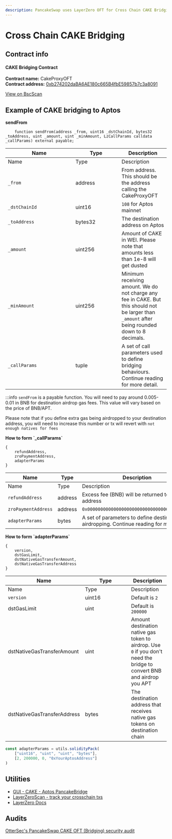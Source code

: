 ```yaml
---
description: PancakeSwap uses LayerZero OFT for Cross Chain CAKE Bridging
---
```


# Cross Chain CAKE Bridging

## Contract info

#### **CAKE Bridging Contract**

**Contract name:** CakeProxyOFT\
**Contract address:** [0xb274202daBA6AE180c665B4fbE59857b7c3a8091](https://bscscan.com/address/0xb274202daBA6AE180c665B4fbE59857b7c3a8091#code)

[View on BscScan](https://bscscan.com/address/0xb274202daBA6AE180c665B4fbE59857b7c3a8091#code)

## Example of CAKE bridging to Aptos

**sendFrom**


```solidity
    function sendFrom(address _from, uint16 _dstChainId, bytes32 _toAddress, uint _amount, uint _minAmount, LzCallParams calldata _callParams) external payable;
```

<table data-header-hidden><thead><tr><th width="195.33333333333331">Name</th><th width="128">Type</th><th>Description</th></tr></thead><tbody><tr><td>Name</td><td>Type</td><td>Description</td></tr><tr><td><code>_from</code></td><td>address</td><td>From address. This should be the address calling the CakeProxyOFT</td></tr><tr><td><code>_dstChainId</code></td><td>uint16</td><td><code>108</code> for Aptos mainnet</td></tr><tr><td><code>_toAddress</code></td><td>bytes32</td><td>The destination address on Aptos</td></tr><tr><td><code>_amount</code></td><td>uint256</td><td>Amount of CAKE in WEI. Please note that amounts less than 1e-8 will get dusted</td></tr><tr><td><code>_minAmount</code></td><td>uint256</td><td>Minimum receiving amount. We do not charge any fee in CAKE. But this should not be larger than <code>_amount</code> after being rounded down to 8 decimals.</td></tr><tr><td><code>_callParams</code></td><td>tuple</td><td>A set of call parameters used to define bridging behaviours. Continue reading for more detail.</td></tr></tbody></table>

:::info
`sendFrom` is a payable function. You will need to pay around 0.005-0.01 in BNB for destination airdrop gas fees. This value will vary based on the price of BNB/APT.&#x20;

Please note that if you define extra gas being airdropped to your destination address, you will need to increase this number or tx will revert with `not enough natives for fees`

**How to form \`\_callParams\`**

```solidity
{
    refundAddress,
    zroPaymentAddress,
    adapterParams
}
```

<table data-header-hidden><thead><tr><th width="220.33333333333331">Name</th><th width="128">Type</th><th>Description</th></tr></thead><tbody><tr><td>Name</td><td>Type</td><td>Description</td></tr><tr><td><code>refundAddress</code></td><td>address</td><td>Excess fee (BNB) will be returned to this address </td></tr><tr><td><code>zroPaymentAddress</code></td><td>address</td><td><code>0x0000000000000000000000000000000000000000</code></td></tr><tr><td><code>adapterParams</code></td><td>bytes</td><td>A set of parameters to define destination gas airdropping. Continue reading for more detail.</td></tr></tbody></table>

**How to form \`adapterParams\`**

```solidity
{
    version,
    dstGasLimit,
    dstNativeGasTransferAmount,
    dstNativeGasTransferAddress
}
```

<table data-header-hidden><thead><tr><th width="220.33333333333331">Name</th><th width="128">Type</th><th>Description</th></tr></thead><tbody><tr><td>Name</td><td>Type</td><td>Description</td></tr><tr><td><code>version</code></td><td>uint16</td><td>Default is <code>2</code></td></tr><tr><td>dstGasLimit</td><td>uint</td><td>Default is <code>200000</code></td></tr><tr><td>dstNativeGasTransferAmount</td><td>uint</td><td>Amount destination native gas token to airdrop. Use <code>0</code> if you don't need the bridge to convert BNB and airdrop you APT</td></tr><tr><td>dstNativeGasTransferAddress</td><td>bytes</td><td>The destination address that receives native gas tokens on destination chain</td></tr></tbody></table>

```javascript
const adapterParams = utils.solidityPack(
    ["uint16", "uint", "uint", "bytes"],
    [2, 200000, 0, "0xYourAptosAddress"]
)
```

## Utilities

* [GUI - CAKE - Aptos PancakeBridge](https://bridge.pancakeswap.finance/aptos)
* [LayerZeroScan - track your crosschain txs](https://layerzeroscan.com/)
* [LayerZero Docs](https://layerzero.gitbook.io/docs/)

## Audits

[OtterSec's PancakeSwap CAKE OFT (Bridging) security audit](/contracts-aptos#audit)
